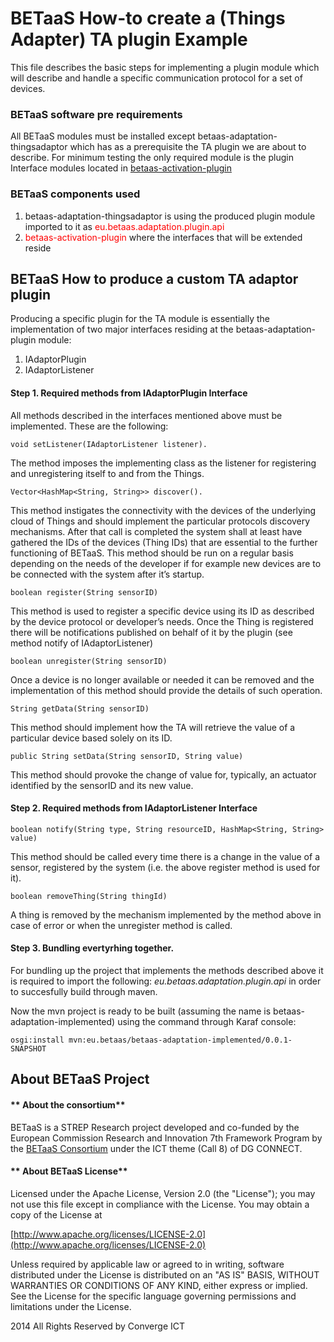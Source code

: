**BETaaS How-to create a (Things Adapter) TA plugin Example**
===================


This file describes the basic steps for implementing a plugin module which will describe and handle a specific communication protocol for a set of devices.


### BETaaS software pre requirements

All BETaaS modules must be installed except betaas-adaptation-thingsadaptor which has as a prerequisite the TA plugin we are about to describe.
For minimum testing the only required module is the plugin Interface modules located in [betaas-activation-plugin](\betaas-plugins\betaas-adaptation-plugin)



### BETaaS components used

1. betaas-adaptation-thingsadaptor is using the produced plugin module imported to it as <font style='color:red'>eu.betaas.adaptation.plugin.api</font>
2.	<font style='color:red'>betaas-activation-plugin</font> where the interfaces that will be extended reside

## BETaaS How to produce a custom TA adaptor plugin

Producing a specific plugin for the TA module is essentially the implementation of two major interfaces residing at the betaas-adaptation-plugin module:

1.	IAdaptorPlugin
2.	IAdaptorListener

#### Step 1. Required methods from IAdaptorPlugin Interface

 All methods described in the interfaces mentioned above must be implemented. These are the following:
 
	void setListener(IAdaptorListener listener).

The method imposes the implementing class as the listener for registering and unregistering itself to and from the Things.

	Vector<HashMap<String, String>> discover().
    
This method instigates the connectivity with the devices of the underlying cloud of Things and should implement the particular protocols discovery mechanisms. After that call is completed the system shall at least have gathered the IDs of the devices (Thing IDs) that are essential to the further functioning of BETaaS. This method should be run on a regular basis depending on the needs of the developer if for example new devices are to be connected with the system after it’s startup.

	boolean register(String sensorID)
    
This method is used to register a specific device using its ID as described by the device protocol or developer’s needs. Once the Thing is registered there will be notifications published on behalf of it by the plugin (see method notify of IAdaptorListener)

	boolean unregister(String sensorID)
    
Once a device is no longer available or needed it can be removed and the implementation of this method should provide the details of such operation.

	String getData(String sensorID)
    
This method should implement how the TA will retrieve the value of a particular device based solely on its ID.


	public String setData(String sensorID, String value)
    
    
This method should provoke the change of value for, typically, an actuator identified by the sensorID and its new value.

#### Step 2. Required methods from IAdaptorListener Interface

	boolean notify(String type, String resourceID, HashMap<String, String> value)
    
This method should be called every time there is a change in the value of a sensor, registered by the system (i.e. the above register method is used for it).

	boolean removeThing(String thingId)
    
A thing is removed by the mechanism implemented by the method above in case of error or when the unregister method is called.

#### Step 3. Bundling evertyrhing together.

For bundling up the project that implements the methods described above it is required to import the following: *eu.betaas.adaptation.plugin.api* in order to succesfully build through maven.

Now the mvn project is ready to be built (assuming the name is betaas-adaptation-implemented) using the command through Karaf console:

	osgi:install mvn:eu.betaas/betaas-adaptation-implemented/0.0.1-SNAPSHOT

## About BETaaS Project

#### ** About the consortium**

BETaaS is a STREP Research project developed and co-funded by the European Commission Research and Innovation 7th Framework Program by the [BETaaS Consortium](http://www.betaas.eu/consortium.html#.VEeGuhZvAgk) under the ICT theme (Call 8) of DG CONNECT.

#### ** About BETaaS License**

Licensed under the Apache License, Version 2.0 (the "License"); you may not use this file except in compliance with the License. You may obtain a copy of the License at

[http://www.apache.org/licenses/LICENSE-2.0](http://www.apache.org/licenses/LICENSE-2.0)

Unless required by applicable law or agreed to in writing, software  distributed under the License is distributed on an "AS IS" BASIS,  WITHOUT WARRANTIES OR CONDITIONS OF ANY KIND, either express or implied.  See the License for the specific language governing permissions and  limitations under the License.


2014 All Rights Reserved by Converge ICT
